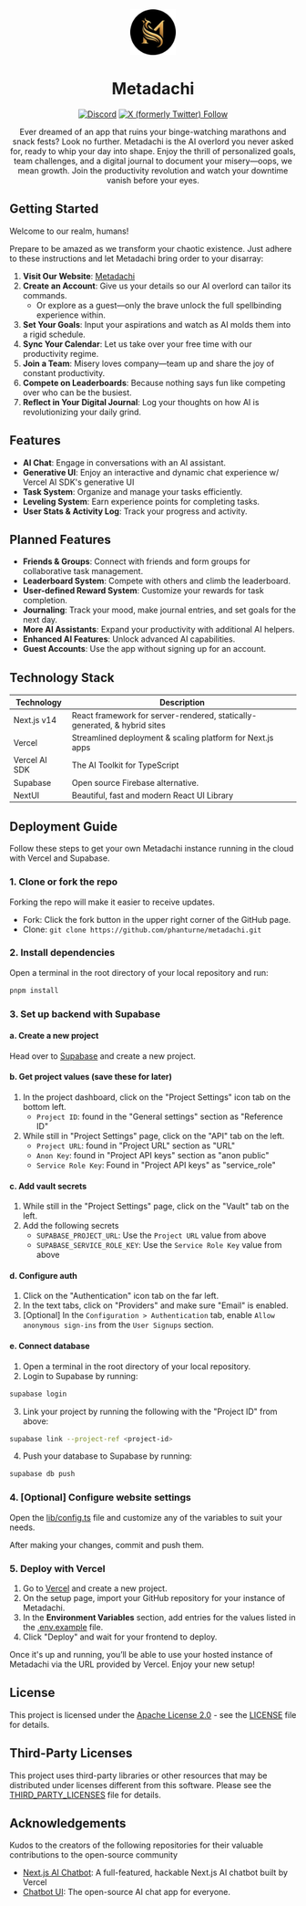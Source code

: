 <div align="center">
<img src="public/metadachi-icon-circle.png" alt="Metadachi Icon" style="width: 80px; height: auto;" />
<h1>Metadachi</h1>

[![Discord](https://img.shields.io/discord/1142672787820007454?logo=discord&label=Discord)](https://t.co/Wwdk6CoGxq)
[![X (formerly Twitter) Follow](https://img.shields.io/twitter/follow/metadachi)](https://twitter.com/metadachi)


Ever dreamed of an app that ruins your binge-watching marathons and snack fests? Look no further. Metadachi is the AI overlord you never asked for, ready to whip your day into shape. Enjoy the thrill of personalized goals, team challenges, and a digital journal to document your misery—oops, we mean growth. Join the productivity revolution and watch your downtime vanish before your eyes.
</div>

## Getting Started
Welcome to our realm, humans!

Prepare to be amazed as we transform your chaotic existence. Just adhere to these instructions and let Metadachi bring order to your disarray:

1. **Visit Our Website**: [Metadachi](https://www.metadachi.com)
2. **Create an Account**: Give us your details so our AI overlord can tailor its commands.
   - Or explore as a guest—only the brave unlock the full spellbinding experience within.
3. **Set Your Goals**: Input your aspirations and watch as AI molds them into a rigid schedule.
4. **Sync Your Calendar**: Let us take over your free time with our productivity regime.
5. **Join a Team**: Misery loves company—team up and share the joy of constant productivity.
6. **Compete on Leaderboards**: Because nothing says fun like competing over who can be the busiest.
7. **Reflect in Your Digital Journal**: Log your thoughts on how AI is revolutionizing your daily grind.

## Features
- **AI Chat**: Engage in conversations with an AI assistant.
- **Generative UI**: Enjoy an interactive and dynamic chat experience w/ Vercel AI SDK's generative UI
- **Task System**: Organize and manage your tasks efficiently.
- **Leveling System**: Earn experience points for completing tasks.
- **User Stats & Activity Log**: Track your progress and activity.

## Planned Features
- **Friends & Groups**: Connect with friends and form groups for collaborative task management.
- **Leaderboard System**: Compete with others and climb the leaderboard.
- **User-defined Reward System**: Customize your rewards for task completion.
- **Journaling**: Track your mood, make journal entries, and set goals for the next day.
- **More AI Assistants**: Expand your productivity with additional AI helpers.
- **Enhanced AI Features**: Unlock advanced AI capabilities.
- **Guest Accounts**: Use the app without signing up for an account.

## Technology Stack
| Technology  | Description                                                                                                         |
|-------------|---------------------------------------------------------------------------------------------------------------------|
| Next.js v14 | React framework for server-rendered, statically-generated, & hybrid sites    |
| Vercel      | Streamlined deployment & scaling platform for Next.js apps    |
| Vercel AI SDK | The AI Toolkit for TypeScript           |
| Supabase    | Open source Firebase alternative.                                                                                   |
| NextUI      | Beautiful, fast and modern React UI Library                                                                         |

## Deployment Guide
Follow these steps to get your own Metadachi instance running in the cloud with Vercel and Supabase.

### 1. Clone or fork the repo
Forking the repo will make it easier to receive updates.
- Fork: Click the fork button in the upper right corner of the GitHub page.
- Clone: `git clone https://github.com/phanturne/metadachi.git`

### 2. Install dependencies
Open a terminal in the root directory of your local repository and run:
```sh
pnpm install
```

### 3. Set up backend with Supabase
#### a. Create a new project
Head over to [Supabase](https://supabase.com/) and create a new project.

#### b. Get project values (save these for later)
1. In the project dashboard, click on the "Project Settings" icon tab on the bottom left.
   - `Project ID`: found in the "General settings" section as "Reference ID"
2. While still in "Project Settings" page, click on the "API" tab on the left.
   - `Project URL`: found in "Project URL" section as "URL"
   - `Anon Key`: found in "Project API keys" section as "anon public"
   - `Service Role Key`: Found in "Project API keys" as "service_role"

#### c. Add vault secrets
1. While still in the "Project Settings" page, click on the "Vault" tab on the left.
2. Add the following secrets
   - `SUPABASE_PROJECT_URL`: Use the `Project URL` value from above
   - `SUPABASE_SERVICE_ROLE_KEY`: Use the `Service Role Key` value from above

#### d. Configure auth
1. Click on the "Authentication" icon tab on the far left.
2. In the text tabs, click on "Providers" and make sure "Email" is enabled.
3. [Optional] In the `Configuration > Authentication` tab, enable `Allow anonymous sign-ins` from the `User Signups` section.

#### e. Connect database
1. Open a terminal in the root directory of your local repository.
2. Login to Supabase by running: 
```sh 
supabase login
```

3. Link your project by running the following with the "Project ID" from above: 
```sh
supabase link --project-ref <project-id>
```

4. Push your database to Supabase by running:
```sh
supabase db push
```

### 4. [Optional] Configure website settings
Open the [lib/config.ts](lib/config.ts) file and customize any of the variables to suit your needs.

After making your changes, commit and push them.

### 5. Deploy with Vercel
1. Go to [Vercel](https://vercel.com/) and create a new project.
2. On the setup page, import your GitHub repository for your instance of Metadachi.
3. In the **Environment Variables** section, add entries for the values listed in the [.env.example](.env.example) file.
4. Click "Deploy" and wait for your frontend to deploy.

Once it's up and running, you’ll be able to use your hosted instance of Metadachi via the URL provided by Vercel. Enjoy your new setup!

## License
This project is licensed under the [Apache License 2.0](LICENSE) - see the [LICENSE](LICENSE) file for details.

## Third-Party Licenses
This project uses third-party libraries or other resources that may be
distributed under licenses different from this software. Please see the
[THIRD_PARTY_LICENSES](THIRD_PARTY_LICENSES) file for details.

## Acknowledgements
Kudos to the creators of the following repositories for their valuable contributions to the open-source community
- [Next.js AI Chatbot](https://github.com/vercel/ai-chatbot): A full-featured, hackable Next.js AI chatbot built by Vercel
- [Chatbot UI](https://github.com/mckaywrigley/chatbot-ui): The open-source AI chat app for everyone.